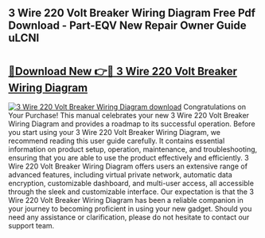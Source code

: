 ## 3 Wire 220 Volt Breaker Wiring Diagram Free Pdf Download - Part-EQV New Repair Owner Guide uLCNl

# <h2><a href="http://dfn004.blite.top/?on=3+Wire+220+Volt+Breaker+Wiring+Diagram">🔗Download New 👉🔴 3 Wire 220 Volt Breaker Wiring Diagram</a></h2>

[![3 Wire 220 Volt Breaker Wiring Diagram download](https://i.imgur.com/lujVjoI.png)](http://dfn004.blite.top/?on=3+Wire+220+Volt+Breaker+Wiring+Diagram)
Congratulations on Your Purchase! This manual celebrates your new 3 Wire 220 Volt Breaker Wiring Diagram and provides a roadmap to its successful operation. Before you start using your 3 Wire 220 Volt Breaker Wiring Diagram, we recommend reading this user guide carefully. It contains essential information on product setup, operation, maintenance, and troubleshooting, ensuring that you are able to use the product effectively and efficiently. 3 Wire 220 Volt Breaker Wiring Diagram offers users an extensive range of advanced features, including virtual private network, automatic data encryption, customizable dashboard, and multi-user access, all accessible through the sleek and customizable interface. Our expectation is that the 3 Wire 220 Volt Breaker Wiring Diagram has been a reliable companion in your journey to becoming proficient in using your new gadget. Should you need any assistance or clarification, please do not hesitate to contact our support team.
